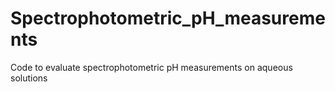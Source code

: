 # Spectrophotometric_pH_measurements
Code to evaluate spectrophotometric pH measurements on aqueous solutions
